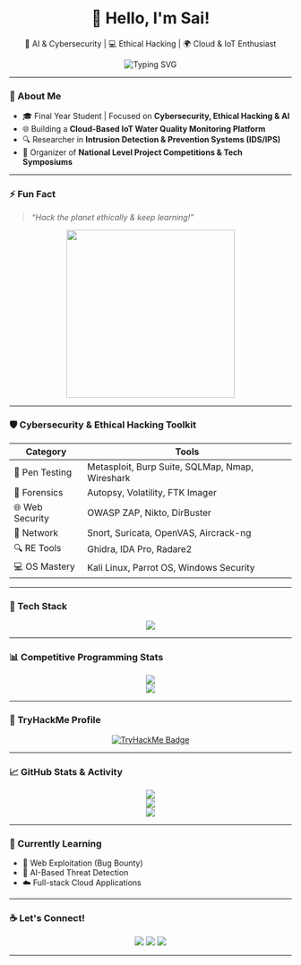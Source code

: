 <h1 align="center">👋 Hello, I'm Sai!</h1>
<p align="center">
🚀 AI & Cybersecurity | 💻 Ethical Hacking | 🌍 Cloud & IoT Enthusiast
</p>

<p align="center">
  <img src="https://readme-typing-svg.demolab.com?font=JetBrains+Mono&pause=1000&color=F7F7F7&center=true&vCenter=true&width=500&lines=Cybersecurity+Researcher;Cloud+IoT+Developer;Ethical+Hacker;Always+Learning+%F0%9F%94%A5" alt="Typing SVG" />
</p>

---

### 🧠 About Me
- 🎓 Final Year Student | Focused on **Cybersecurity, Ethical Hacking & AI**
- 🌐 Building a **Cloud-Based IoT Water Quality Monitoring Platform**
- 🔍 Researcher in **Intrusion Detection & Prevention Systems (IDS/IPS)**
- 🎯 Organizer of **National Level Project Competitions & Tech Symposiums**

---

### ⚡ Fun Fact
> *“Hack the planet ethically & keep learning!”*

<p align="center">
  <img src="https://media.giphy.com/media/qgQUggAC3Pfv687qPC/giphy.gif" width="300"/>
</p>

---

### 🛡️ Cybersecurity & Ethical Hacking Toolkit
| Category | Tools |
|---------|--------|
| 🧪 Pen Testing | Metasploit, Burp Suite, SQLMap, Nmap, Wireshark |
| 🧬 Forensics | Autopsy, Volatility, FTK Imager |
| 🌐 Web Security | OWASP ZAP, Nikto, DirBuster |
| 📡 Network | Snort, Suricata, OpenVAS, Aircrack-ng |
| 🔍 RE Tools | Ghidra, IDA Pro, Radare2 |
| 💻 OS Mastery | Kali Linux, Parrot OS, Windows Security |

---

### 🧰 Tech Stack
<p align="center">
  <img src="https://skillicons.dev/icons?i=python,java,c,mysql,sqlite,js,html,css,react,firebase,linux&perline=6" />
</p>

---

### 📊 Competitive Programming Stats
<p align="center">
  <img src="https://leetcard.jacoblin.cool/saimukeshr?theme=dark&font=JetBrains%20Mono" />
  <br>
  <img src="https://cp-logo.vercel.app/codechef/saimukesh_17" />
</p>

---

### 🔐 TryHackMe Profile
<p align="center">
  <a href="https://tryhackme.com/p/CYBERIAN">
    <img src="https://tryhackme-badges.s3.amazonaws.com/CYBERIAN.png" alt="TryHackMe Badge">
  </a>
</p>

---

### 📈 GitHub Stats & Activity
<p align="center">
  <img src="https://github-readme-streak-stats.herokuapp.com/?user=Rsaimukesh&theme=tokyonight&hide_border=true" />
  <br>
  <img src="https://github-readme-stats.vercel.app/api?username=Rsaimukesh&show_icons=true&theme=tokyonight&hide_border=true" />
  <br>
  <img src="https://github-profile-summary-cards.vercel.app/api/cards/profile-details?username=Rsaimukesh&theme=tokyonight" />
</p>

---

### 🧠 Currently Learning
- 🔐 Web Exploitation (Bug Bounty)
- 🤖 AI-Based Threat Detection
- ☁️ Full-stack Cloud Applications

---

### ☕ Let's Connect!
<p align="center">
  <a href="mailto:saimukeshr.cs2023@citchennai.net"><img src="https://img.shields.io/badge/Gmail-D14836?style=for-the-badge&logo=gmail&logoColor=white"/></a>
  <a href="https://www.linkedin.com/in/saimukesh"><img src="https://img.shields.io/badge/LinkedIn-blue?style=for-the-badge&logo=linkedin&logoColor=white"/></a>
  <a href="https://tryhackme.com/p/CYBERIAN"><img src="https://img.shields.io/badge/TryHackMe-red?style=for-the-badge&logo=tryhackme&logoColor=white"/></a>
</p>

---
